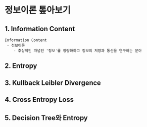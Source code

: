# 정보이론 톺아보기
## 1. Information Content
```text
Information Content
 - 정보이론
    - 추상적인 개념인 '정보'를 정량화하고 정보의 저장과 통신을 연구하는 분야
```
## 2. Entropy
## 3. Kullback Leibler Divergence
## 4. Cross Entropy Loss
## 5. Decision Tree와 Entropy